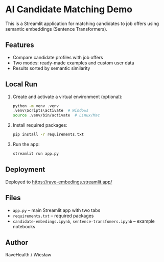 # AI Candidate Matching Demo

This is a Streamlit application for matching candidates to job offers using semantic embeddings (Sentence Transformers).

## Features
- Compare candidate profiles with job offers
- Two modes: ready-made examples and custom user data
- Results sorted by semantic similarity

## Local Run

1. Create and activate a virtual environment (optional):
   ```bash
   python -m venv .venv
   .venv\Scripts\activate  # Windows
   source .venv/bin/activate  # Linux/Mac
   ```
2. Install required packages:
   ```bash
   pip install -r requirements.txt
   ```
3. Run the app:
   ```bash
   streamlit run app.py
   ```

## Deployment 

Deployed to https://rave-embedings.streamlit.app/

## Files
- `app.py` – main Streamlit app with two tabs
- `requirements.txt` – required packages
- `candidate-embedings.ipynb`, `sentence-transfomers.ipynb` – example notebooks

## Author
RaveHealth / Wiesław